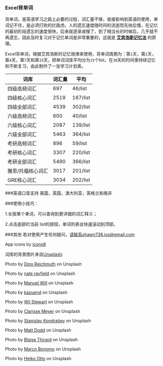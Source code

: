 ### Excel背单词
背单词，是英语学习之路上必要的过程，词汇量不够，直接影响到英语的使用，单词记不住，是必须打败的拦路虎。人的遗忘速度随时间的流逝而先快后慢，在记忆的最初阶段遗忘的速度很快，后来就逐渐减慢了，到了相当长的时候后，几乎就不再遗忘，因此及时复习对于记忆单词是非常重要的，这就是 __[艾宾浩斯记忆法](https://baike.baidu.com/item/艾宾浩斯记忆法)__ 的原理。

Excel背单词，根据艾宾浩斯的记忆规律来使用，背单词周期为：第`1`天，第`2`天，第`4`天，第`7`天和第`15`天，把单词词库平均分为`15`个list，在`30`天的时间里持续记忆和不断复习，由此制作了一张学习计划表。

| 词库 | 词汇量 | 平均 |
| ------| -----------| -----------|
| 四级高频词汇  | 697 | 46/list |
| 四级核心词汇  | 2519 | 167/list |
| 四级全部词汇  | 4539 | 302/list |
| 六级高频词汇  | 600 | 40/list |
| 六级核心词汇  | 2087 | 139/list |
| 六级全部词汇  | 5463 | 364/list |
| 考研高频词汇  | 896 | 59/list |
| 考研核心词汇  | 3307 | 220/list |
| 考研全部词汇  | 5490 | 366/list |
| 雅思/托福核心词汇  | 3017 | 201/list |
| GRE核心词汇  | 3034 | 202/list |

###英语口音支持
美国，英国，澳大利亚，英格兰和南非

###使用小技巧：

1.长按某个单词，可以查询到更详细的词汇释义；

2.点击底部栏当前 list的按钮，单词列表会快速滚动到顶部。

###其他
若对使用产生任何疑问，请联系shawn736.ios@gmail.com

App icons by [icons8](https://icons8.com/)

词库的背景图片来自[Unsplash](https://unsplash.com/search/photos/star?utm_source=unsplash&utm_medium=referral&utm_content=creditCopyText):

Photo by [Dino Reichmuth](https://unsplash.com/photos/d6yDSisNi4w?utm_source=unsplash&utm_medium=referral&utm_content=creditCopyText) on Unsplash

Photo by [nate rayfield](https://unsplash.com/photos/_WR6tUIAJe8?utm_source=unsplash&utm_medium=referral&utm_content=creditCopyText) on Unsplash

Photo by [Manuel Will](https://unsplash.com/photos/gd3t5Dtbwkw?utm_source=unsplash&utm_medium=referral&utm_content=creditCopyText) on Unsplash

Photo by [kazuend](https://unsplash.com/photos/2KXEb_8G5vo?utm_source=unsplash&utm_medium=referral&utm_content=creditCopyText) on Unsplash

Photo by [Wil Stewart](https://unsplash.com/photos/T26KCgCPsCI?utm_source=unsplash&utm_medium=referral&utm_content=creditCopyText) on Unsplash

Photo by [Clarisse Meyer](https://unsplash.com/photos/y54gnzC86lw?utm_source=unsplash&utm_medium=referral&utm_content=creditCopyText) on Unsplash

Photo by [Stanislav Kondratiev](https://unsplash.com/photos/dLKZWv4PWjo?utm_source=unsplash&utm_medium=referral&utm_content=creditCopyText) on Unsplash

Photo by [Matt Dodd](https://unsplash.com/photos/1bywoXeKbT4?utm_source=unsplash&utm_medium=referral&utm_content=creditCopyText) on Unsplash

Photo by [Blaise Thirard](https://unsplash.com/photos/U1Z81eQMP58?utm_source=unsplash&utm_medium=referral&utm_content=creditCopyText) on Unsplash

Photo by [Marco Bonomo](https://unsplash.com/photos/7fGCRRmtIaU?utm_source=unsplash&utm_medium=referral&utm_content=creditCopyText) on Unsplash

Photo by [Heiko Otto](https://unsplash.com/photos/DXyUu-e8PZc?utm_source=unsplash&utm_medium=referral&utm_content=creditCopyText) on Unsplash

